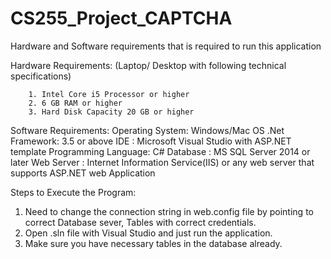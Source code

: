 # CS255_Project_CAPTCHA

Hardware and Software requirements that is required to run this application

Hardware Requirements: (Laptop/ Desktop with following technical specifications)
   
		1. Intel Core i5 Processor or higher
		2. 6 GB RAM or higher
		3. Hard Disk Capacity 20 GB or higher
		
Software Requirements:
	Operating System: Windows/Mac OS
	.Net Framework: 3.5 or above
	IDE : Microsoft Visual Studio with ASP.NET template
	Programming Language: C#
	Database : MS SQL Server 2014 or later
	Web Server : Internet Information Service(IIS) or any web server that supports ASP.NET web Application



Steps to Execute the Program:

1. Need to change the connection string in web.config file by pointing to correct Database sever, Tables with correct credentials.
2. Open .sln file with Visual Studio and just run the application.
3. Make sure you have necessary tables in the database already.
